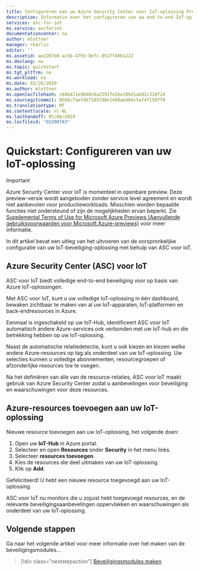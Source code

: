 ```yaml
---
title: Configureren van uw Azure Security Center voor IoT-oplossing Preview | Microsoft Docs
description: Informatie over het configureren van uw end-to-end-IoT-oplossing met behulp van Azure Security Center voor IoT.
services: asc-for-iot
ms.service: ascforiot
documentationcenter: na
author: mlottner
manager: rkarlin
editor: ''
ms.assetid: ae2207e8-ac5b-4793-8efc-0517f4661222
ms.devlang: na
ms.topic: quickstart
ms.tgt_pltfrm: na
ms.workload: na
ms.date: 03/26/2019
ms.author: mlottner
ms.openlocfilehash: c60b421e9b60c6a2191fe2be189d1abd1c328f24
ms.sourcegitcommit: 0568c7aefd67185fd8e1400aed84c5af4f1597f9
ms.translationtype: MT
ms.contentlocale: nl-NL
ms.lasthandoff: 05/06/2019
ms.locfileid: "65200783"
---
```

# <a name="quickstart-configure-your-iot-solution"></a>Quickstart: Configureren van uw IoT-oplossing

> [!IMPORTANT]
> Azure Security Center voor IoT is momenteel in openbare preview.
> Deze preview-versie wordt aangeboden zonder service level agreement en wordt niet aanbevolen voor productieworkloads. Misschien worden bepaalde functies niet ondersteund of zijn de mogelijkheden ervan beperkt. Zie [Supplemental Terms of Use for Microsoft Azure Previews (Aanvullende gebruiksvoorwaarden voor Microsoft Azure-previews)](https://azure.microsoft.com/support/legal/preview-supplemental-terms/) voor meer informatie.

In dit artikel bevat een uitleg van het uitvoeren van de oorspronkelijke configuratie van uw IoT-beveiliging-oplossing met behulp van ASC voor IoT. 

## <a name="azure-security-center-asc-for-iot"></a>Azure Security Center (ASC) voor IoT

ASC voor IoT biedt volledige end-to-end beveiliging voor op basis van Azure IoT-oplossingen.

Met ASC voor IoT, kunt u uw volledige IoT-oplossing in één dashboard, bewaken zichtbaar te maken van al uw IoT-apparaten, IoT-platformen en back-endresources in Azure.

Eenmaal is ingeschakeld op uw IoT-Hub, identificeert ASC voor IoT automatisch andere Azure-services ook verbonden met uw IoT-hub en die betrekking hebben op uw IoT-oplossing.

Naast de automatische relatiedetectie, kunt u ook kiezen en kiezen welke andere Azure-resources op tag als onderdeel van uw IoT-oplossing.
Uw selecties kunnen u volledige abonnementen, resourcegroepen of afzonderlijke resources toe te voegen.

Na het definiëren van alle van de resource-relaties, ASC voor IoT maakt gebruik van Azure Security Center zodat u aanbevelingen voor beveiliging en waarschuwingen voor deze resources.

## <a name="add-azure-resources-to-your-iot-solution"></a>Azure-resources toevoegen aan uw IoT-oplossing

Nieuwe resource toevoegen aan uw IoT-oplossing, het volgende doen: 

1. Open uw **IoT-Hub** in Azure portal. 
2. Selecteer en open **Resources** onder **Security** in het menu links. 
3. Selecteer **resources toevoegen**.
4. Kies de resources die deel uitmaken van uw IoT-oplossing.
5. Klik op **Add**. 

Gefeliciteerd! U hebt een nieuwe resource toegevoegd aan uw IoT-oplossing.

ASC voor IoT nu monitors die u zojuist hebt toegevoegd resources, en de relevante beveiligingsaanbevelingen oppervlakken en waarschuwingen als onderdeel van uw IoT-oplossing.

## <a name="next-steps"></a>Volgende stappen

Ga naar het volgende artikel voor meer informatie over het maken van de beveiligingsmodules...

> [!div class="nextstepaction"]
> [Beveiligingsmodules maken](quickstart-create-security-twin.md)